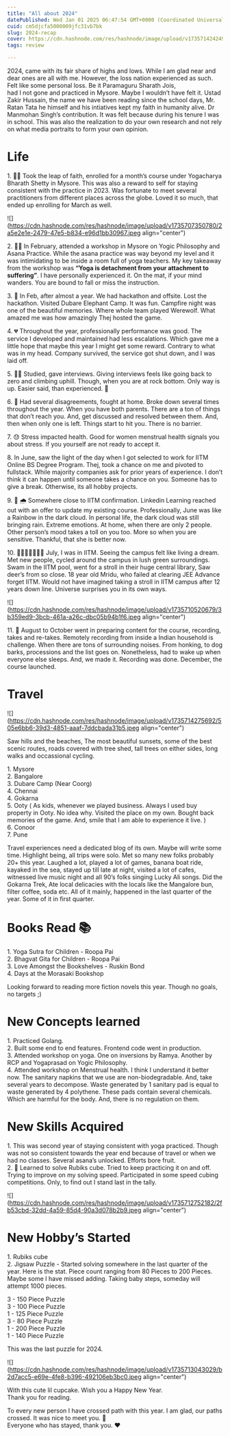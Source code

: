 ```yaml
---
title: "All about 2024"
datePublished: Wed Jan 01 2025 06:47:54 GMT+0000 (Coordinated Universal Time)
cuid: cm5djcfa5000009jfc31vb7bk
slug: 2024-recap
cover: https://cdn.hashnode.com/res/hashnode/image/upload/v1735714242494/3e684d67-7d21-4371-a9ef-7b9fbf3ea917.jpeg
tags: review

---
```


2024, came with its fair share of highs and lows. While I am glad near and dear ones are all with me. However, the loss nation experienced as such. Felt like some personal loss. Be it Paramaguru Sharath Jois,  
had I not gone and practiced in Mysore. Maybe I wouldn’t have felt it. Ustad Zakir Hussain, the name we have been reading since the school days, Mr. Ratan Tata he himself and his intiatives kept my faith in humanity alive. Dr Manmohan Singh’s contribution. It was felt because during his tenure I was in school. This was also the realization to do your own research and not rely on what media portraits to form your own opinion.

# Life

1\. 🤸‍♀️ Took the leap of faith, enrolled for a month’s course under Yogacharya Bharath Shetty in Mysore. This was also a reward to self for staying consistent with the practice in 2023. Was fortunate to meet several practitioners from different places across the globe. Loved it so much, that ended up enrolling for March as well.

![](https://cdn.hashnode.com/res/hashnode/image/upload/v1735707350780/2a5e2e1e-2479-47e5-b834-e96d1bb30967.jpeg align="center")

2\. 🧘‍♀️ In February, attended a workshop in Mysore on Yogic Philosophy and Asana Practice. While the asana practice was way beyond my level and it was intimidating to be inside a room full of yoga teachers. My key takeaway from the workshop was **“Yoga is detachment from your attachment to suffering”**. I have personally experienced it. On the mat, if your mind wanders. You are bound to fall or miss the instruction.

3\. 🙂 In Feb, after almost a year. We had hackathon and offsite. Lost the hackathon. Visited Dubare Elephant Camp. It was fun. Campfire night was one of the beautiful memories. Where whole team played Werewolf. What amazed me was how amazingly Thej hosted the game.

4\. 💔 Throughout the year, professionally performance was good. The service I developed and maintained had less escalations. Which gave me a little hope that maybe this year I might get some reward. Contrary to what was in my head. Company survived, the service got shut down, and I was laid off.

5\. 🧑‍💻 Studied, gave interviews. Giving interviews feels like going back to zero and climbing uphill. Though, when you are at rock bottom. Only way is up. Easier said, than experienced. 🎈

6\. 🥲 Had several disagreements, fought at home. Broke down several times throughout the year. When you have both parents. There are a ton of things that don’t reach you. And, get discussed and resolved between them. And, then when only one is left. Things start to hit you. There is no barrier.

7\. 😓 Stress impacted health. Good for women menstrual health signals you about stress. If you yourself are not ready to accept it.

8\. In June, saw the light of the day when I got selected to work for IITM Online BS Degree Program. Thej, took a chance on me and pivoted to fullstack. While majority companies ask for prior years of experience. I don’t think it can happen until someone takes a chance on you. Someone has to give a break. Otherwise, its all hobby projects.

9\. 🌈 🌧️ Somewhere close to IITM confirmation. Linkedin Learning reached out with an offer to update my existing course. Professionally, June was like a Rainbow in the dark cloud. In personal life, the dark cloud was still bringing rain. Extreme emotions. At home, when there are only 2 people. Other person’s mood takes a toll on you too. More so when you are sensitive. Thankful, that she is better now.

10\. 🦌🚴‍♀️🏊‍♀️🚶‍♀️ July, I was in IITM. Seeing the campus felt like living a dream. Met new people, cycled around the campus in lush green surroundings. Swam in the IITM pool, went for a stroll in their huge central library, Saw deer’s from so close. 18 year old Mridu, who failed at clearing JEE Advance forget IITM. Would not have imagined taking a stroll in IITM campus after 12 years down line. Universe surprises you in its own ways.

![](https://cdn.hashnode.com/res/hashnode/image/upload/v1735710520679/3b359ed9-3bcb-461a-a26c-dbc05b94b1f6.jpeg align="center")

11\. 💃 August to October went in preparing content for the course, recording, takes and re-takes. Remotely recording from inside a Indian household is challenge. When there are tons of surrounding noises. From honking, to dog barks, processions and the list goes on. Nonetheless, had to wake up when everyone else sleeps. And, we made it. Recording was done. December, the course launched.

# Travel

![](https://cdn.hashnode.com/res/hashnode/image/upload/v1735714275692/505e6bb6-39d3-4851-aaaf-7ddcbada31b5.jpeg align="center")

Saw hills and the beaches, The most beautiful sunsets, some of the best scenic routes, roads covered with tree shed, tall trees on either sides, long walks and occassional cycling.

1\. Mysore  
2\. Bangalore  
3\. Dubare Camp (Near Coorg)  
4\. Chennai  
4\. Gokarna  
5\. Ooty ( As kids, whenever we played business. Always I used buy property in Ooty. No idea why. Visited the place on my own. Bought back memories of the game. And, smile that I am able to experience it live. )  
6\. Conoor  
7\. Pune

Travel experiences need a dedicated blog of its own. Maybe will write some time. Highlight being, all trips were solo. Met so many new folks probably 20+ this year. Laughed a lot, played a lot of games, banana boat ride, kayaked in the sea, stayed up till late at night, visited a lot of cafes, witnessed live music night and all 90’s folks singing Lucky Ali songs. Did the Gokarna Trek, Ate local delicacies with the locals like the Mangalore bun, filter coffee, soda etc. All of it mainly, happened in the last quarter of the year. Some of it in first quarter.

# Books Read 📚

1\. Yoga Sutra for Children - Roopa Pai  
2\. Bhagvat Gita for Children - Roopa Pai  
3\. Love Amongst the Bookshelves - Ruskin Bond  
4\. Days at the Morasaki Bookshop

Looking forward to reading more fiction novels this year. Though no goals, no targets ;)

# New Concepts learned

1\. Practiced Golang.  
2\. Built some end to end features. Frontend code went in production.  
3\. Attended workshop on yoga. One on inversions by Ramya. Another by RCP and Yogaprasad on Yogic Philosophy.  
4\. Attended workshop on Menstrual health. I think I understand it better now. The sanitary napkins that we use are non-biodegradable. And, take several years to decompose. Waste generated by 1 sanitary pad is equal to waste generated by 4 polythene. These pads contain several chemicals. Which are harmful for the body. And, there is no regulation on them.

# New Skills Acquired

1\. This was second year of staying consistent with yoga practiced. Though was not so consistent towards the year end because of travel or when we had no classes. Several asana’s unlocked. Efforts bore fruit.  
2\. 🤷 Learned to solve Rubiks cube. Tried to keep practicing it on and off. Trying to improve on my solving speed. Participated in some speed cubing competitions. Only, to find out I stand last in the tally.

![](https://cdn.hashnode.com/res/hashnode/image/upload/v1735712752182/2fb53cbd-32dd-4a59-85d4-90a3d078b2b9.jpeg align="center")

# New Hobby’s Started

1\. Rubiks cube  
2\. Jigsaw Puzzle - Started solving somewhere in the last quarter of the year. Here is the stat. Piece count ranging from 80 Pieces to 200 Pieces. Maybe some I have missed adding. Taking baby steps, someday will attempt 1000 pieces.

3 - 150 Piece Puzzle  
3 - 100 Piece Puzzle  
1 - 125 Piece Puzzle  
3 - 80 Piece Puzzle  
1 - 200 Piece Puzzle  
1 - 140 Piece Puzzle

This was the last puzzle for 2024.

![](https://cdn.hashnode.com/res/hashnode/image/upload/v1735713043029/b2d7acc5-e69e-4fe8-b396-492106eb3bc0.jpeg align="center")

With this cute lil cupcake. Wish you a Happy New Year.  
Thank you for reading.

To every new person I have crossed path with this year. I am glad, our paths crossed. It was nice to meet you. 🙂  
Everyone who has stayed, thank you. ❤️